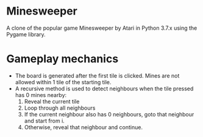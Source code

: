 # Minesweeper
A clone of the popular game Minesweeper by Atari in Python 3.7.x using the Pygame library.

# Gameplay mechanics
- The board is generated after the first tile is clicked. Mines are not allowed within 1 tile of the starting tile.
- A recursive method is used to detect neighbours when the tile pressed has 0 mines nearby:
  1) Reveal the current tile
  2) Loop through all neighbours
  3) If the current neighbour also has 0 neighbours, goto that neighbour and start from i.
  4) Otherwise, reveal that neighbour and continue.
